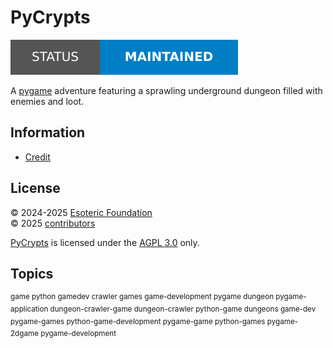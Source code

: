 # PyCrypts

[![Project status: unfinished][status]][root]

A [pygame][pygame] adventure featuring a sprawling underground dungeon filled with enemies and loot.

## Information

- [Credit][credit]

## License

&copy; 2024-2025 [Esoteric Foundation][author-homepage]\
&copy; 2025 [contributors][contributors]

[PyCrypts][root] is licensed under the [AGPL 3.0][license] only.

## Topics

<sup>game python gamedev crawler games game-development pygame dungeon pygame-application dungeon-crawler-game dungeon-crawler python-game dungeons game-dev pygame-games python-game-development pygame-game python-games pygame-2dgame pygame-development</sup>

<!-- Link aliases -->

[root]: /
[status]: assets/images/badges/status.svg

<!-- Websites -->

[author-homepage]: https://esoteric.foundation
[contributors]: https://github.com/esotericfoundation/pycrypts/graphs/contributors

[pygame]: https://www.pygame.org

<!-- Files -->

[credit]: ./CREDIT.md
[license]: ../LICENSE
